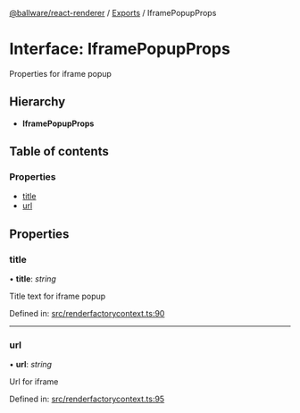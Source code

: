 [@ballware/react-renderer](../README.md) / [Exports](../modules.md) / IframePopupProps

# Interface: IframePopupProps

Properties for iframe popup

## Hierarchy

* **IframePopupProps**

## Table of contents

### Properties

- [title](iframepopupprops.md#title)
- [url](iframepopupprops.md#url)

## Properties

### title

• **title**: *string*

Title text for iframe popup

Defined in: [src/renderfactorycontext.ts:90](https://github.com/frankball/ballware-react-renderer/blob/762165e/src/renderfactorycontext.ts#L90)

___

### url

• **url**: *string*

Url for iframe

Defined in: [src/renderfactorycontext.ts:95](https://github.com/frankball/ballware-react-renderer/blob/762165e/src/renderfactorycontext.ts#L95)
